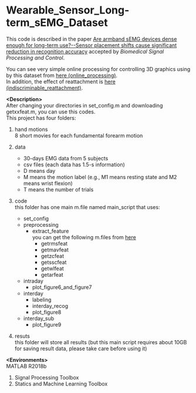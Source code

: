 # Wearable_Sensor_Long-term_sEMG_Dataset

This code is described in the paper
<a href="https://www.sciencedirect.com/science/article/pii/S1746809420301373" target="_blank">Are armband sEMG devices dense enough for long-term use?--Sensor placement shifts cause significant reduction in recognition accuracy</a>
accepted by *Biomedical Signal Processing and Control*.<br />

You can see very simple online processing for controlling 3D graphics using by this dataset from <a href="https://drive.google.com/file/d/1X7LKOcaBsfopQSHAjnUlRBB9HMoG0Lmt/view?usp=sharing" target="_blank">here (online_processing)</a>.<br />
In addition, the effect of reattachment is <a href="https://drive.google.com/open?id=1JcXjvT0ijIlekM66pkRsCLoMZKOBFq7v" target="_blank">here (indiscriminable_reattachment)</a>.<br />

__\<Description\>__<br />
After changing your directories in set_config.m and downloading getxxfeat.m, you can use this codes.<br />
This project has four folders:<br />
1. hand motions<br />
    8 short movies for each fundamental forearm motion

2. data<br />
   - 30-days EMG data from 5 subjects
   - csv files (each data has 1.5-s information)
   - D means day
   - M means the motion label (e.g., M1 means resting state and M2 means wrist flexion)
   - T means the number of trials

3. code<br />
   this folder has one main m.file named main_script that uses:<br />
   - set_config<br />
   - preprocessing<br />
        - extract_feature<br />
        you can get the following m.files from <a href="http://www.sce.carleton.ca/faculty/chan/index.php?page=matlab" target="_blank">here</a><br />
            - getrmsfeat<br />
            - getmavfeat<br />
            - getzcfeat<br />
            - getsscfeat<br />
            - getwlfeat<br />
            - getarfeat<br />
    - intraday<br />
        - plot_figure6_and_figure7<br />
    - interday<br />
        - labeling<br />
        - interday_recog<br />
        - plot_figure8<br />
    - interday_sub<br />
        - plot_figure9<br />
        
4. resuts <br />
   this folder will store all results (but this main script requires about 10GB for saving result data, please take care before using it)

__\<Environments\>__<br />
MATLAB R2018b<br />
 1. Signal Processing Toolbox
 2. Statics and Machine Learning Toolbox
